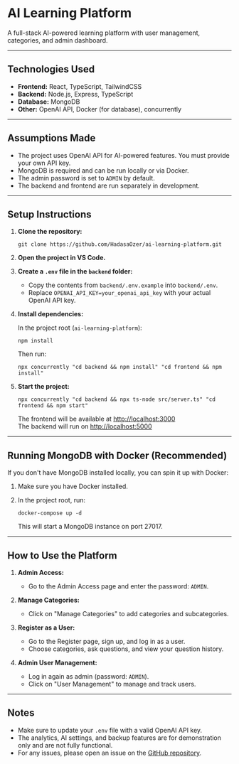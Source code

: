 # AI Learning Platform

A full-stack AI-powered learning platform with user management, categories, and admin dashboard.

---

## Technologies Used

- **Frontend:** React, TypeScript, TailwindCSS
- **Backend:** Node.js, Express, TypeScript
- **Database:** MongoDB
- **Other:** OpenAI API, Docker (for database), concurrently

---

## Assumptions Made

- The project uses OpenAI API for AI-powered features. You must provide your own API key.
- MongoDB is required and can be run locally or via Docker.
- The admin password is set to `ADMIN` by default.
- The backend and frontend are run separately in development.

---

## Setup Instructions

1. **Clone the repository:**

   ```
   git clone https://github.com/HadasaOzer/ai-learning-platform.git
   ```

2. **Open the project in VS Code.**

3. **Create a `.env` file in the `backend` folder:**

   - Copy the contents from `backend/.env.example` into `backend/.env`.
   - Replace `OPENAI_API_KEY=your_openai_api_key` with your actual OpenAI API key.

4. **Install dependencies:**

   In the project root (`ai-learning-platform`):

   ```
   npm install
   ```

   Then run:

   ```
   npx concurrently "cd backend && npm install" "cd frontend && npm install"
   ```

5. **Start the project:**

   ```
   npx concurrently "cd backend && npx ts-node src/server.ts" "cd frontend && npm start"
   ```

   The frontend will be available at [http://localhost:3000](http://localhost:3000)  
   The backend will run on [http://localhost:5000](http://localhost:5000)

---

## Running MongoDB with Docker (Recommended)

If you don't have MongoDB installed locally, you can spin it up with Docker:

1. Make sure you have Docker installed.
2. In the project root, run:

   ```
   docker-compose up -d
   ```

   This will start a MongoDB instance on port 27017.

---

## How to Use the Platform

1. **Admin Access:**
   - Go to the Admin Access page and enter the password: `ADMIN`.

2. **Manage Categories:**
   - Click on "Manage Categories" to add categories and subcategories.

3. **Register as a User:**
   - Go to the Register page, sign up, and log in as a user.
   - Choose categories, ask questions, and view your question history.

4. **Admin User Management:**
   - Log in again as admin (password: `ADMIN`).
   - Click on "User Management" to manage and track users.

---

## Notes

- Make sure to update your `.env` file with a valid OpenAI API key.
- The analytics, AI settings, and backup features are for demonstration only and are not fully functional.
- For any issues, please open an issue on the [GitHub repository](https://github.com/DassiOzer/ai-learning-platform).

